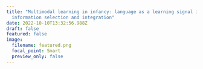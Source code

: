 ```yaml
---
title: "Multimodal learning in infancy: language as a learning signal in
  information selection and integration"
date: 2022-10-10T13:32:56.988Z
draft: false
featured: false
image:
  filename: featured.png
  focal_point: Smart
  preview_only: false
---
```

